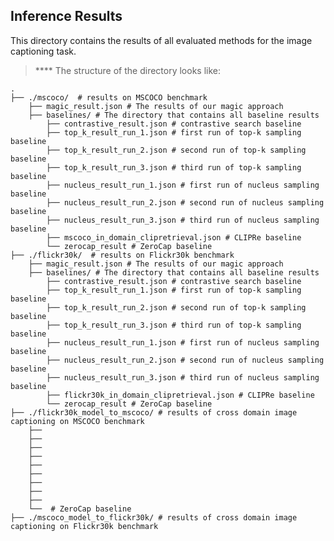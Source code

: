 ## Inference Results
This directory contains the results of all evaluated methods for the image captioning task.

> ****  The structure of the directory looks like:

    .
    ├── ./mscoco/  # results on MSCOCO benchmark               
        ├── magic_result.json # The results of our magic approach
        ├── baselines/ # The directory that contains all baseline results
            ├── contrastive_result.json # contrastive search baseline
            ├── top_k_result_run_1.json # first run of top-k sampling baseline
            ├── top_k_result_run_2.json # second run of top-k sampling baseline
            ├── top_k_result_run_3.json # third run of top-k sampling baseline
            ├── nucleus_result_run_1.json # first run of nucleus sampling baseline
            ├── nucleus_result_run_2.json # second run of nucleus sampling baseline
            ├── nucleus_result_run_3.json # third run of nucleus sampling baseline
            ├── mscoco_in_domain_clipretrieval.json # CLIPRe baseline
            └── zerocap_result # ZeroCap baseline
    ├── ./flickr30k/  # results on Flickr30k benchmark
        ├── magic_result.json # The results of our magic approach
        ├── baselines/ # The directory that contains all baseline results
            ├── contrastive_result.json # contrastive search baseline
            ├── top_k_result_run_1.json # first run of top-k sampling baseline
            ├── top_k_result_run_2.json # second run of top-k sampling baseline
            ├── top_k_result_run_3.json # third run of top-k sampling baseline
            ├── nucleus_result_run_1.json # first run of nucleus sampling baseline
            ├── nucleus_result_run_2.json # second run of nucleus sampling baseline
            ├── nucleus_result_run_3.json # third run of nucleus sampling baseline
            ├── flickr30k_in_domain_clipretrieval.json # CLIPRe baseline
            └── zerocap_result # ZeroCap baseline
    ├── ./flickr30k_model_to_mscoco/ # results of cross domain image captioning on MSCOCO benchmark
        ├──
        ├──
        ├──
        ├──
        ├──
        ├──
        ├──
        ├──
        ├──
        └──  # ZeroCap baseline
    ├── ./mscoco_model_to_flickr30k/ # results of cross domain image captioning on Flickr30k benchmark
